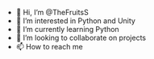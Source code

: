 - 👋 Hi, I’m @TheFruitsS
- 👀 I’m interested in Python and Unity
- 🌱 I’m currently learning Python
- 💞️ I’m looking to collaborate on projects
- 📫 How to reach me 

<!---
TheFruitsS/TheFruitsS is a ✨ special ✨ repository because its `README.md` (this file) appears on your GitHub profile.
You can click the Preview link to take a look at your changes.
--->
